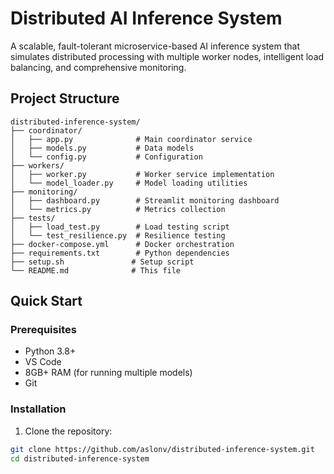 # Distributed AI Inference System 

A scalable, fault-tolerant microservice-based AI inference system that simulates distributed processing with multiple worker nodes, intelligent load balancing, and comprehensive monitoring.

## Project Structure
```
distributed-inference-system/
├── coordinator/
│   ├── app.py              # Main coordinator service
│   ├── models.py           # Data models
│   └── config.py           # Configuration
├── workers/
│   ├── worker.py           # Worker service implementation
│   └── model_loader.py     # Model loading utilities
├── monitoring/
│   ├── dashboard.py        # Streamlit monitoring dashboard
│   └── metrics.py          # Metrics collection
├── tests/
│   ├── load_test.py        # Load testing script
│   └── test_resilience.py  # Resilience testing
├── docker-compose.yml      # Docker orchestration
├── requirements.txt        # Python dependencies
├── setup.sh               # Setup script
└── README.md              # This file
```

## Quick Start
### Prerequisites
- Python 3.8+
- VS Code
- 8GB+ RAM (for running multiple models)
- Git

### Installation
1. Clone the repository:
```bash
git clone https://github.com/aslonv/distributed-inference-system.git
cd distributed-inference-system
```
